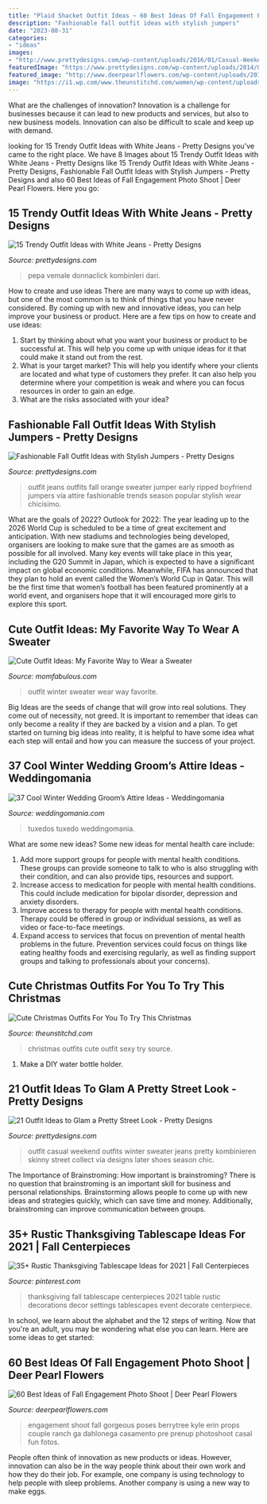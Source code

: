 ```yaml
---
title: "Plaid Shacket Outfit Ideas ~ 60 Best Ideas Of Fall Engagement Photo Shoot"
description: "Fashionable fall outfit ideas with stylish jumpers"
date: "2023-08-31"
categories:
- "ideas"
images:
- "http://www.prettydesigns.com/wp-content/uploads/2016/01/Casual-Weekend-Outfit.jpg"
featuredImage: "https://www.prettydesigns.com/wp-content/uploads/2014/06/White-Jeans-Outfit-Idea-with-Plaid-Blouse.jpg"
featured_image: "http://www.deerpearlflowers.com/wp-content/uploads/2016/08/Fall-Engagement-Photo-Shoot-and-Poses-Ideas-13.jpg"
image: "https://i1.wp.com/www.theunstitchd.com/women/wp-content/uploads/2019/12/Sexy-Christmas-Outfit-Ideas-for-Women.jpg?fit=637%2C1341"
---
```



What are the challenges of innovation?
Innovation is a challenge for businesses because it can lead to new products and services, but also to new business models. Innovation can also be difficult to scale and keep up with demand.

	

		
looking for 15 Trendy Outfit Ideas with White Jeans - Pretty Designs you've came to the right place. We have 8 Images about 15 Trendy Outfit Ideas with White Jeans - Pretty Designs like 15 Trendy Outfit Ideas with White Jeans - Pretty Designs, Fashionable Fall Outfit Ideas with Stylish Jumpers - Pretty Designs and also 60 Best Ideas of Fall Engagement Photo Shoot | Deer Pearl Flowers. Here you go:
		
    
## 15 Trendy Outfit Ideas With White Jeans - Pretty Designs

<img loading=lazy src="https://www.prettydesigns.com/wp-content/uploads/2014/06/White-Jeans-Outfit-Idea-with-Plaid-Blouse.jpg" onerror="this.onerror=null;this.src='https://tse1.mm.bing.net/th?id=OIP.b_5ACRFrs47ahJ_A3HeFdgHaLG&amp;pid=15.1';" alt="15 Trendy Outfit Ideas with White Jeans - Pretty Designs">

_Source: prettydesigns.com_

>pepa vemale donnaclick kombinleri dari. 

	

How to create and use ideas
There are many ways to come up with ideas, but one of the most common is to think of things that you have never considered. By coming up with new and innovative ideas, you can help improve your business or product. Here are a few tips on how to create and use ideas: 
1. Start by thinking about what you want your business or product to be successful at. This will help you come up with unique ideas for it that could make it stand out from the rest. 
2. What is your target market? This will help you identify where your clients are located and what type of customers they prefer. It can also help you determine where your competition is weak and where you can focus resources in order to gain an edge. 
3. What are the risks associated with your idea?

    
## Fashionable Fall Outfit Ideas With Stylish Jumpers - Pretty Designs

<img loading=lazy src="https://www.prettydesigns.com/wp-content/uploads/2014/10/Orange-Jumper-Outfit-with-Ripped-Jeans.jpg" onerror="this.onerror=null;this.src='https://tse2.mm.bing.net/th?id=OIP.G99dcSe8vZEkUGF6IsTEowHaK2&amp;pid=15.1';" alt="Fashionable Fall Outfit Ideas with Stylish Jumpers - Pretty Designs">

_Source: prettydesigns.com_

>outfit jeans outfits fall orange sweater jumper early ripped boyfriend jumpers via attire fashionable trends season popular stylish wear chicisimo. 

	

What are the goals of 2022?
Outlook for 2022: The year leading up to the 2026 World Cup is scheduled to be a time of great excitement and anticipation. With new stadiums and technologies being developed, organisers are looking to make sure that the games are as smooth as possible for all involved. Many key events will take place in this year, including the G20 Summit in Japan, which is expected to have a significant impact on global economic conditions. Meanwhile, FIFA has announced that they plan to hold an event called the Women’s World Cup in Qatar. This will be the first time that women’s football has been featured prominently at a world event, and organisers hope that it will encouraged more girls to explore this sport.

    
## Cute Outfit Ideas: My Favorite Way To Wear A Sweater

<img loading=lazy src="https://momfabulous.com/wp-content/uploads/2014/12/Cute-Winter-Outfit-Ideas-08.jpg" onerror="this.onerror=null;this.src='https://tse2.mm.bing.net/th?id=OIP.ibStae9_oXywlOT2GZ-pawHaOh&amp;pid=15.1';" alt="Cute Outfit Ideas: My Favorite Way to Wear a Sweater">

_Source: momfabulous.com_

>outfit winter sweater wear way favorite. 

	

Big Ideas are the seeds of change that will grow into real solutions. They come out of necessity, not greed. It is important to remember that ideas can only become a reality if they are backed by a vision and a plan. To get started on turning big ideas into reality, it is helpful to have some idea what each step will entail and how you can measure the success of your project.

    
## 37 Cool Winter Wedding Groom’s Attire Ideas - Weddingomania

<img loading=lazy src="https://i.weddingomania.com/cool-winter-wedding-grooms-attire-ideas-10.jpg" onerror="this.onerror=null;this.src='https://tse4.mm.bing.net/th?id=OIP.JXwquO4qspBa04BK4oAY-QAAAA&amp;pid=15.1';" alt="37 Cool Winter Wedding Groom’s Attire Ideas - Weddingomania">

_Source: weddingomania.com_

>tuxedos tuxedo weddingomania. 

	

What are some new ideas?
Some new ideas for mental health care include:
1. Add more support groups for people with mental health conditions. These groups can provide someone to talk to who is also struggling with their condition, and can also provide tips, resources and support.
2. Increase access to medication for people with mental health conditions. This could include medication for bipolar disorder, depression and anxiety disorders.
3. Improve access to therapy for people with mental health conditions. Therapy could be offered in group or individual sessions, as well as video or face-to-face meetings.
4. Expand access to services that focus on prevention of mental health problems in the future. Prevention services could focus on things like eating healthy foods and exercising regularly, as well as finding support groups and talking to professionals about your concerns).

    
## Cute Christmas Outfits For You To Try This Christmas

<img loading=lazy src="https://i1.wp.com/www.theunstitchd.com/women/wp-content/uploads/2019/12/Sexy-Christmas-Outfit-Ideas-for-Women.jpg?fit=637%2C1341" onerror="this.onerror=null;this.src='https://tse1.mm.bing.net/th?id=OIP.9BM5ddJVOgrUg27Sp_t5HQHaPl&amp;pid=15.1';" alt="Cute Christmas Outfits For You To Try This Christmas">

_Source: theunstitchd.com_

>christmas outfits cute outfit sexy try source. 

	

1. Make a DIY water bottle holder.

    
## 21 Outfit Ideas To Glam A Pretty Street Look - Pretty Designs

<img loading=lazy src="http://www.prettydesigns.com/wp-content/uploads/2016/01/Casual-Weekend-Outfit.jpg" onerror="this.onerror=null;this.src='https://tse2.mm.bing.net/th?id=OIP.ECW4VhRaC92MDLL0-f89XwHaQc&amp;pid=15.1';" alt="21 Outfit Ideas to Glam a Pretty Street Look - Pretty Designs">

_Source: prettydesigns.com_

>outfit casual weekend outfits winter sweater jeans pretty kombinieren skinny street collect via designs later shoes season chic. 

	

The Importance of Brainstroming: How important is brainstroming?
There is no question that brainstroming is an important skill for business and personal relationships. Brainstorming allows people to come up with new ideas and strategies quickly, which can save time and money. Additionally, brainstroming can improve communication between groups.

    
## 35+ Rustic Thanksgiving Tablescape Ideas For 2021 | Fall Centerpieces

<img loading=lazy src="https://i.pinimg.com/736x/f2/62/c1/f262c155aaac22d98e895134f7ef462c.jpg" onerror="this.onerror=null;this.src='https://tse3.mm.bing.net/th?id=OIP.j2medcQAt2tSp1rg-A2ecQAAAA&amp;pid=15.1';" alt="35+ Rustic Thanksgiving Tablescape Ideas for 2021 | Fall Centerpieces">

_Source: pinterest.com_

>thanksgiving fall tablescape centerpieces 2021 table rustic decorations decor settings tablescapes event decorate centerpiece. 

	

In school, we learn about the alphabet and the 12 steps of writing. Now that you're an adult, you may be wondering what else you can learn. Here are some ideas to get started: 

    
## 60 Best Ideas Of Fall Engagement Photo Shoot | Deer Pearl Flowers

<img loading=lazy src="http://www.deerpearlflowers.com/wp-content/uploads/2016/08/Fall-Engagement-Photo-Shoot-and-Poses-Ideas-13.jpg" onerror="this.onerror=null;this.src='https://tse2.mm.bing.net/th?id=OIP.A2aZX1SwuTzZXJ8l-AxJZQHaO0&amp;pid=15.1';" alt="60 Best Ideas of Fall Engagement Photo Shoot | Deer Pearl Flowers">

_Source: deerpearlflowers.com_

>engagement shoot fall gorgeous poses berrytree kyle erin props couple ranch ga dahlonega casamento pre prenup photoshoot casal fun fotos. 

	

People often think of innovation as new products or ideas. However, innovation can also be in the way people think about their own work and how they do their job. For example, one company is using technology to help people with sleep problems. Another company is using a new way to make eggs.

